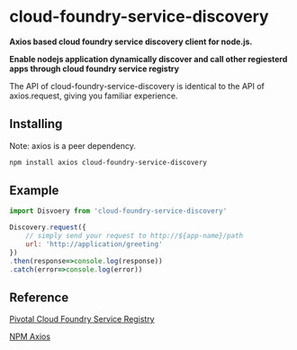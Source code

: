 # cloud-foundry-service-discovery

**Axios based cloud foundry service discovery client for node.js.**

**Enable nodejs application dynamically discover and call other regiesterd apps through cloud foundry service registry**

The API of cloud-foundry-service-discovery is identical to the API of axios.request, giving you familiar experience.

## Installing

Note: axios is a peer dependency.

```bash
npm install axios cloud-foundry-service-discovery
```

## Example

```js
import Disvoery from 'cloud-foundry-service-discovery'

Discovery.request({
    // simply send your request to http://${app-name}/path
    url: 'http://application/greeting'
})
.then(response=>console.log(response))
.catch(error=>console.log(error))
```

## Reference
[Pivotal Cloud Foundry Service Registry](https://docs.pivotal.io/spring-cloud-services/2-0/common/service-registry/index.html)

[NPM Axios](https://www.npmjs.com/package/axios#axiosrequestconfig-1)